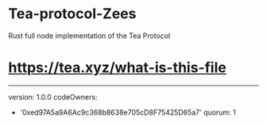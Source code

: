 # Tea-protocol-Zees
Rust full node implementation of the Tea Protocol

# https://tea.xyz/what-is-this-file
---
version: 1.0.0
codeOwners:
  - '0xed97A5a9A6Ac9c368b8638e705cD8F75425D65a7'
quorum: 1

